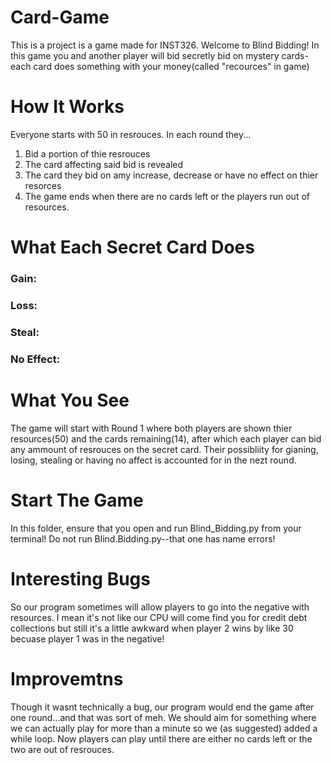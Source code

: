 # Card-Game
This is a project is a game made for INST326.
Welcome to Blind Bidding! In this game you and another player will bid secretly bid on mystery cards- each card does something with your money(called "recources" in game)
# How It Works
Everyone starts with 50 in resrouces. In each round they...
  1. Bid a portion of thie resrouces
  2. The card affecting said bid is revealed
  3. The card they bid on amy increase, decrease or have no effect on thier resorces
  4. The game ends when there are no cards left or the players run out of resources.
# What Each Secret Card Does 
### Gain: 
### Loss: 
### Steal:
### No Effect: 

# What You See
The game will start with Round 1 where both players are shown thier resources(50) and the cards remaining(14), after which each player can bid any ammount of resrouces on the secret card. Their possibliity for gianing, losing, stealing or having no affect is accounted for in the nezt round. 

# Start The Game 
In this folder, ensure that you open and run Blind_Bidding.py from your terminal! Do not run Blind.Bidding.py--that one has name errors!

# Interesting Bugs
So our program sometimes will allow players to go into the negative with resources. I mean it's not like our CPU will come find you for credit debt collections but still it's a little awkward when player 2 wins by like 30 becuase player 1 was in the negative!

# Improvemtns 
Though it wasnt technically a bug, our program would end the game after one round...and that was sort of meh. We should aim for something where we can actually play for more than a minute so we (as suggested) added a while loop.
  Now players can play until there are either no cards left or the two are out of resrouces. 
     
